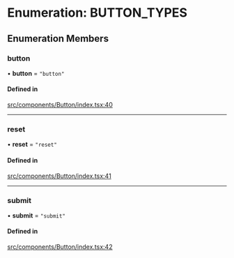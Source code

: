 # Enumeration: BUTTON\_TYPES

## Enumeration Members

### button

• **button** = ``"button"``

#### Defined in

[src/components/Button/index.tsx:40](https://github.com/emranffl/next-core-ui/blob/34617b4/src/components/Button/index.tsx#L40)

___

### reset

• **reset** = ``"reset"``

#### Defined in

[src/components/Button/index.tsx:41](https://github.com/emranffl/next-core-ui/blob/34617b4/src/components/Button/index.tsx#L41)

___

### submit

• **submit** = ``"submit"``

#### Defined in

[src/components/Button/index.tsx:42](https://github.com/emranffl/next-core-ui/blob/34617b4/src/components/Button/index.tsx#L42)
